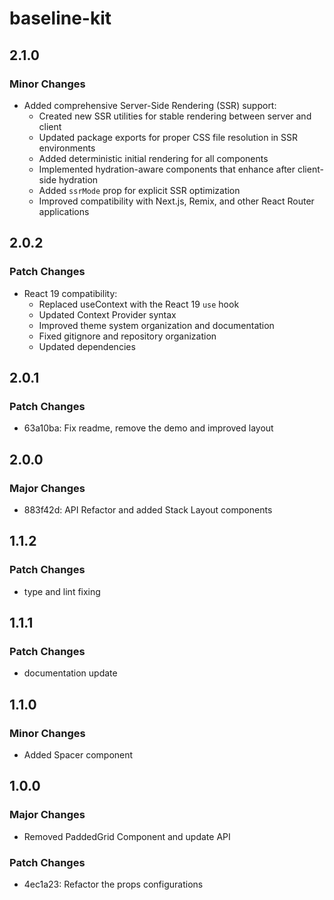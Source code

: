 # baseline-kit

## 2.1.0

### Minor Changes

- Added comprehensive Server-Side Rendering (SSR) support:
  - Created new SSR utilities for stable rendering between server and client
  - Updated package exports for proper CSS file resolution in SSR environments
  - Added deterministic initial rendering for all components
  - Implemented hydration-aware components that enhance after client-side hydration
  - Added `ssrMode` prop for explicit SSR optimization
  - Improved compatibility with Next.js, Remix, and other React Router applications

## 2.0.2

### Patch Changes

- React 19 compatibility:
  - Replaced useContext with the React 19 `use` hook
  - Updated Context Provider syntax
  - Improved theme system organization and documentation
  - Fixed gitignore and repository organization
  - Updated dependencies

## 2.0.1

### Patch Changes

- 63a10ba: Fix readme, remove the demo and improved layout

## 2.0.0

### Major Changes

- 883f42d: API Refactor and added Stack Layout components

## 1.1.2

### Patch Changes

- type and lint fixing

## 1.1.1

### Patch Changes

- documentation update

## 1.1.0

### Minor Changes

- Added Spacer component

## 1.0.0

### Major Changes

- Removed PaddedGrid Component and update API

### Patch Changes

- 4ec1a23: Refactor the props configurations
